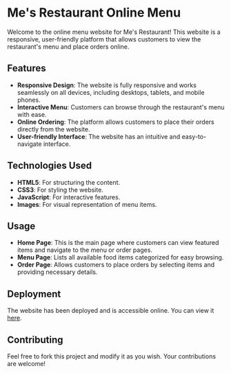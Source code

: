 # Me's Restaurant Online Menu

Welcome to the online menu website for Me's Restaurant! This website is a responsive, user-friendly platform that allows customers to view the restaurant's menu and place orders online.


## Features

- **Responsive Design**: The website is fully responsive and works seamlessly on all devices, including desktops, tablets, and mobile phones.
- **Interactive Menu**: Customers can browse through the restaurant's menu with ease.
- **Online Ordering**: The platform allows customers to place their orders directly from the website.
- **User-friendly Interface**: The website has an intuitive and easy-to-navigate interface.

## Technologies Used

- **HTML5**: For structuring the content.
- **CSS3**: For styling the website.
- **JavaScript**: For interactive features.
- **Images**: For visual representation of menu items.

## Usage

- **Home Page**: This is the main page where customers can view featured items and navigate to the menu or order pages.
- **Menu Page**: Lists all available food items categorized for easy browsing.
- **Order Page**: Allows customers to place orders by selecting items and providing necessary details.

## Deployment

The website has been deployed and is accessible online. You can view it [here](https://quoctynoob.github.io/Me-s-restaurant/).

## Contributing

Feel free to fork this project and modify it as you wish. Your contributions are welcome!
